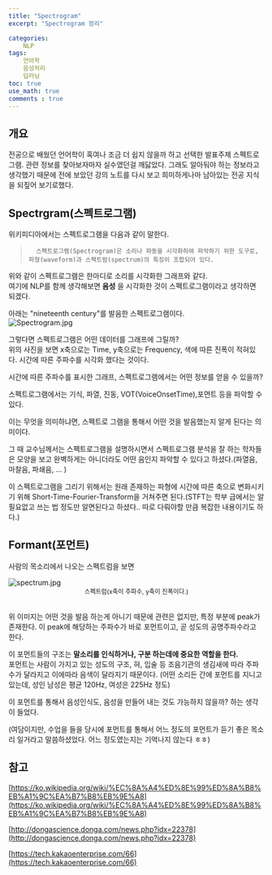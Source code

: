 ```yaml
---
title: "Spectrogram"
excerpt: "Spectrogram 정리"

categories:
    NLP
tags:
    언어학
    음성처리
    딥러닝
toc: true
use_math: true
comments : true
---
```

## 개요  
전공으로 배웠던 언어학이 혹여나 조금 더 쉽지 않을까 하고 선택한 발표주제 스펙트로그램. 관련 정보를 찾아보자마자 실수였던걸 깨닳았다. 그래도 알아둬야 하는 정보라고 생각했기 때문에 전에 보았던 강의 노트를 다시 보고 희미하게나마 남아있는 전공 지식을 되짚어 보기로했다.  

## Spectrgram(스펙트로그램)

위키피디아에서는 스펙트로그램을 다음과 같이 말한다.  
>``  
스펙트로그램(Spectrogram)은 소리나 파동을 시각화하여 파악하기 위한 도구로, 파형(waveform)과 스펙트럼(spectrum)의 특징이 조합되어 있다.  
``  
  
위와 같이 스펙트로그램은 한마디로 소리를 시각화한 그래프와 같다.  
여기에 NLP를 함께 생각해보면 __음성__ 을 시각화한 것이 스펙트로그램이라고 생각하면 되겠다.  

아래는 "nineteenth century"를 발음한 스펙트로그램이다.  
<img alt = "Spectrogram.jpg" src = "../../assets/images/spectrogram/Spectrogram.png">  
  
그렇다면 스펙트로그램은 어떤 데이터를 그래프에 그릴까?  
위의 사진을 보면 x축으로는 Time, y축으로는 Frequency, 색에 따른 진폭이 적혀있다. 시간에 따른 주파수를 시각화 했다는 것이다. 

시간에 따른 주파수를 표시한 그래프, 스펙트로그램에서는 어떤 정보를 얻을 수 있을까?  

스펙트로그램에서는 기식, 파열, 진동, VOT(VoiceOnsetTime),포먼트 등을 파악할 수 있다.  

이는 무엇을 의미하냐면, 스펙트로 그램을 통해서 어떤 것을 발음했는지 알게 된다는 의미이다.  

그 때 교수님께서는 스펙트로그램을 설명하시면서 스펙트로그램 분석을 잘 하는 학자들은 모양을 보고 완벽하게는 아니더라도 어떤 음인지 파악할 수 있다고 하셨다.(파열음, 마찰음, 파쇄음, ... )  

이 스펙트로그램을 그리기 위해서는 원래 존재하는 파형에 시간에 따른 축으로 변화시키기 위해 Short-Time-Fourier-Transform을 거쳐주면 된다.(STFT는 학부 급에서는 알 필요없고 쓰는 법 정도만 알면된다고 하셨다.. 따로 다뤄야할 만큼 복잡한 내용이기도 하다.)


## Formant(포먼트)  
사람의 목소리에서 나오는 스펙트럼을 보면  

<img alt = "spectrum.jpg" src = "../../assets/images/spectrogram/spectrum.jpg">
<center><span style = "font-size : 12px "> 스펙트럼(x축이 주파수, y축이 진폭이다.)</span></center>  
<br>
  

위 이미지는 어떤 것을 발음 하는게 아니기 때문에 관련은 없지만, 특정 부분에 peak가 존재한다. 이 peak에 해당하는 주파수가 바로 포먼트이고, 곧 성도의 공명주파수라고 한다.  


이 포먼트들의 구조는 __말소리를 인식하거나, 구분 하는데에 중요한 역할을 한다.__  
포먼트는 사람이 가지고 있는 성도의 구조, 혀, 입술 등 조음기관의 생김새에 따라 주파수가 달라지고 이에따라 음색이 달라지기 때문이다.  (어떤 소리든 간에 포먼트를 지니고 있는데, 성인 남성은 평균 120Hz, 여성은 225Hz 정도)

이 포먼트를 통해서 음성인식도, 음성을 만들어 내는 것도 가능하지 않을까? 하는 생각이 들었다.  

(여담이지만, 수업을 들을 당시에 포먼트를 통해서 어느 정도의 포먼트가 듣기 좋은 목소리 일거라고 말씀하셨었다. 어느 정도였는지는 기억나지 않는다 ㅎㅎ)  

## 참고  
[https://ko.wikipedia.org/wiki/%EC%8A%A4%ED%8E%99%ED%8A%B8%EB%A1%9C%EA%B7%B8%EB%9E%A8](https://ko.wikipedia.org/wiki/%EC%8A%A4%ED%8E%99%ED%8A%B8%EB%A1%9C%EA%B7%B8%EB%9E%A8)  

[http://dongascience.donga.com/news.php?idx=22378](http://dongascience.donga.com/news.php?idx=22378)  

[https://tech.kakaoenterprise.com/66](https://tech.kakaoenterprise.com/66)
